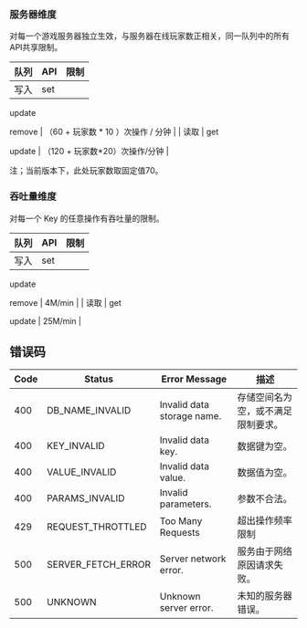 
### 服务器维度
对每一个游戏服务器独立生效，与服务器在线玩家数正相关，同一队列中的所有API共享限制。

| 队列 | API | 限制 |
| --- | --- | --- |
| 写入 | set

update

remove | （60 + 玩家数 * 10 ）次操作 / 分钟 |
| 读取 | get

update | （120 + 玩家数*20）次操作/分钟 |

注；当前版本下，此处玩家数取固定值70。


### 吞吐量维度
对每一个 Key 的任意操作有吞吐量的限制。

| 队列 | API | 限制 |
| --- | --- | --- |
| 写入 | set

update

remove | 4M/min |
| 读取 | get

update | 25M/min |


## 错误码
| Code | Status | Error Message | 描述 |
| --- | --- | --- | --- |
| 400 | DB_NAME_INVALID | Invalid data storage name. | 存储空间名为空，或不满足限制要求。 |
| 400 | KEY_INVALID | Invalid data key. | 数据键为空。 |
| 400 | VALUE_INVALID | Invalid data value. | 数据值为空。 |
| 400 | PARAMS_INVALID | Invalid parameters. | 参数不合法。 |
| 429 | REQUEST_THROTTLED | Too Many Requests | 超出操作频率限制 |
| 500 | SERVER_FETCH_ERROR | Server network error. | 服务由于网络原因请求失败。 |
| 500 | UNKNOWN | Unknown server error. | 未知的服务器错误。 |


